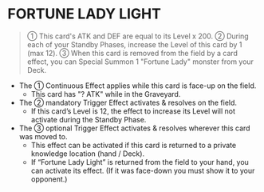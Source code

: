 
# FORTUNE LADY LIGHT  
> ① This card's ATK and DEF are equal to its Level x 200. ② During each of your Standby Phases, increase the Level of this card by 1 (max 12). ③ When this card is removed from the field by a card effect, you can Special Summon 1 "Fortune Lady" monster from your Deck.

*   The ① Continuous Effect applies while this card is face-up on the field.
    *   This card has "? ATK" while in the Graveyard.
*   The ② mandatory Trigger Effect activates & resolves on the field.
    *   If this card’s Level is 12, the effect to increase its Level will not activate during the Standby Phase.
*   The ③ optional Trigger Effect activates & resolves wherever this card was moved to.
    *   This effect can be activated if this card is returned to a private knowledge location (hand / Deck).
    *   If “Fortune Lady Light” is returned from the field to your hand, you can activate its effect. (If it was face-down you must show it to your opponent.)

  